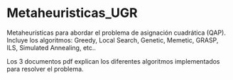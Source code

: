 # Metaheuristicas_UGR
Metaheurísticas para abordar el problema de asignación cuadrática (QAP). 
Incluye los algoritmos: Greedy, Local Search, Genetic, Memetic, GRASP, ILS, Simulated Annealing, etc..

Los 3 documentos pdf explican los diferentes algoritmos implementados para resolver el problema.
